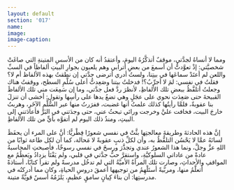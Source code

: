 ```yaml
---
layout: default
section: '017'
name:
image:
image-caption:
---
```

ومما لا أنساهُ لجدَّتي، موقفٌ أتذكَّرُهُ اليومَ، وأعتقدُ أنه كان من الأسسِ المتينةِ التي صاغَتْ شخصيَّتي: إذْ تعوَّدتُّ أن أسمعَ من بعضِ أترابي وهم يلعبون بجوارِ البيتِ ألفاظاً في السبِّ واللعن لم أعتَدْ سماعَها في بيتِنا، ولستُ أدري أترضى جدَّتي إن نطقتُ بهذه الألفاظ أم لا؟ فقلتُ في نفسي: لمَ لا أجرِّبُ؟! فدخلتُ بيتنا وصَعِدتُّ أعلى سُلَّمِ السطح، ووقفتُ هناك وجعلتُ أتلفَّظُ ببعضِ تلك الألفاظِ، لأنظرَ ردَّ فعل جدَّتي، وما إن سَمِعَت مني تلك الألفاظَ القبيحةَ حتى صَعِدَت نحوي على عجَلٍ وهي تضعُ يدها على رأسِها وتقول: أخشى أن تنزلَ بنا عقوبةٌ، فلمَّا رأيتُها كذلك علمتُ أنها غضبت، ففرَرتُ منها عبر السُّلَّمِ الآخَرِ، وهربتُ خارجَ البيت، فخافت عليَّ وخرجت ورائي تبحثُ عني، حتى وجدَتني في البَرِّ فأعادَتني إلى البيتِ، ومنذُ ذلك اليوم لم أتفوَّه بأيٍّ من تلك الألفاظِ.

إنَّ هذه الحادثةَ وطريقةَ معالجتِها بثَّتْ في نفسي شعورًا فِطْريًّا: أنَّ على المرء أن يحفَظَ لسانَهُ عمَّا لا يَحْسُن التلفُّظُ به، وأن لكلِّ ذنبٍ عقوبةً لا مَحالة، كما أن لكل طاعة ثوابًا من اللهِ عزَّ وجلَّ، ونما هذا الشعورُ عندي وتجذَّرَ ورسخَ في نفسي رسوخًا، فأصبحتِ المحاسبةُ عادةً من عاداتي السلوكيَّةِ، واستقرَّ حبُّ جدَّتي في قلبي، ولم يَفْتَأ يزدادُ ويَعظُمُ مع المواقفِ والأحداثِ، وصارت تلك المرأةُ الأميَّةُ التي لم تدخُل مدرسةً ولم تقرأ كتابًا، أستاذةً أتعلَّمُ منها، ومربَّيةً أستَلْهِمُ من توجيهها أعمقَ دروسِ الحياةِ، وكان مما أدركتُه في مدرستِها: أن بناءَ كِيانٍ سامقٍ عظيمٍ، يَلزَمُهُ أسسٌ قويَّةٌ متينة.
